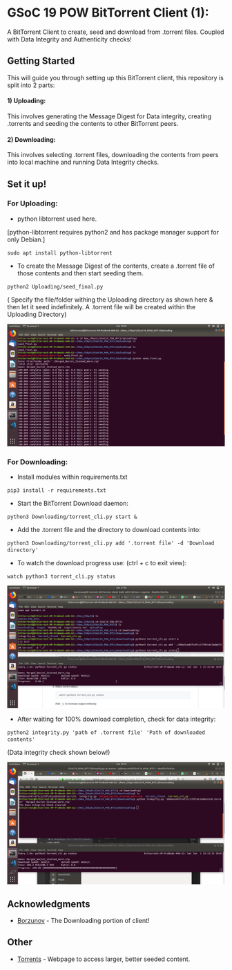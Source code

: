 # GSoC 19 POW BitTorrent Client (1):

A BitTorrent Client to create, seed and download from .torrent files. Coupled with Data Integrity and Authenticity checks!

## Getting Started

This will guide you through setting up this BitTorrent client, this repository is split into 2 parts:

#### 1) Uploading:
This involves generating the Message Digest for Data integrity, creating .torrents and seeding the contents to other BitTorrent peers.

#### 2) Downloading:
This involves selecting .torrent files, downloading the contents from peers into local machine and running Data Integrity checks.  


## Set it up!

### For Uploading:

- python libtorrent used here.

[python-libtorrent requires python2 and has package manager support for only Debian.]
```
sudo apt install python-libtorrent
```
- To create the Message Digest of the contents, create a .torrent file of those contents and then start seeding them.
```
python2 Uploading/seed_final.py
```
( Specify the file/folder withing the Uploading directory as shown here & then let it seed indefinitely. A .torrent file will be created within the Uploading Directory)  

![](images/seeding.png)


### For Downloading:
- Install modules within requirements.txt
```
pip3 install -r requirements.txt 

```
- Start the BitTorrent Download daemon:

```
python3 Downloading/torrent_cli.py start &
```

- Add the .torrent file and the directory to download contents into:

```
python3 Downloading/torrent_cli.py add '.torrent file' -d 'Download directory'
```
- To watch the download progress use: (ctrl + c to exit view):
```
watch python3 torrent_cli.py status
```

![](images/downloading.png)

- After waiting for 100% download completion, check for data integrity:
```
python2 integrity.py 'path of .torrent file' 'Path of downloaded contents'
```
(Data integrity check shown below!)

![](images/done.png)



## Acknowledgments

* [Borzunov](https://github.com/borzunov/bit-torrent) - The Downloading portion of client! 

## Other


* [Torrents](https://eztv.io/) - Webpage to access larger, better seeded content.

